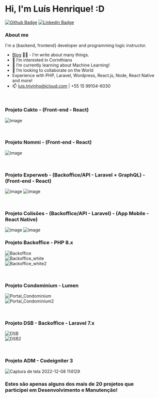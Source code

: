 # Hi, I'm Luís Henrique! :D
[![Github Badge](https://img.shields.io/badge/-Github-000?style=flat-square&logo=Github&logoColor=white&link=https://github.com/luisTrivinh0)](https://github.com/luisTrivinh0)
[![Linkedin Badge](https://img.shields.io/badge/-LinkedIn-blue?style=flat-square&logo=Linkedin&logoColor=white&link=https://www.linkedin.com/in/lu%C3%ADs-trivinho-897942224/)](https://www.linkedin.com/in/lu%C3%ADs-trivinho-897942224/)
<br>

### About me
I'm a {backend, frontend} developer and programming logic instructor.
- [Blog](https://comoumloop.blogspot.com/) ✍🏼 - I'm write about many things.
- 👀 I’m interested in Corinthians
- 🌱 I’m currently learning about Machine Learning!
- 💞️ I’m looking to collaborate on the World
- Experience with PHP, Laravel, Wordpress, React.js, Node, React Native and more!
- 📫 luis.trivinho@icloud.com | +55 15 99104-6030

<br><h3>Projeto Cakto - (Front-end - React)</h3>
![image](https://github.com/user-attachments/assets/37d0f709-b71d-4df5-8262-01d6f2dcc8e4)

<br><h3>Projeto Nommi - (Front-end - React)</h3>
![image](https://github.com/user-attachments/assets/6ea87625-b74e-4f70-9e18-91aa7c3fc8e4)

<br><h3>Projeto Experweb - (Backoffice/API - Laravel + GraphQL) - (Front-end - React)</h3>

![image](https://github.com/luisTrivinh0/luisTrivinh0/assets/95496868/de3d4fb5-0475-430c-ac04-021f6864b57f)
![image](https://github.com/luisTrivinh0/luisTrivinh0/assets/95496868/1de88ee0-e8ce-4d71-8e27-7a729ff6e3a2)

<br><h3>Projeto Colisões - (Backoffice/API - Laravel) - (App Mobile - React Native)</h3>

![image](https://github.com/luisTrivinh0/luisTrivinh0/assets/95496868/fc7f53fd-4e13-4df0-b753-4d3bcac353a0)
![image](https://github.com/luisTrivinh0/luisTrivinh0/assets/95496868/1b1851b1-e7b9-4294-a3be-f55539b36513)

<h3>Projeto Backoffice - PHP 8.x</h3>

![Backoffice](https://user-images.githubusercontent.com/95496868/191362919-193932ca-3d6e-4f31-8751-e7c2516611b5.png)<br>
![Backoffice_white](https://user-images.githubusercontent.com/95496868/191362961-34da6f60-81bc-4d6d-9157-c81b4fe3fad4.png)<br>
![Backoffice_white2](https://user-images.githubusercontent.com/95496868/191362965-bcaf8ea2-b191-48c4-a54c-cbcb6620fb22.png)<br>

<br><h3>Projeto Condominium - Lumen</h3>

![Portal_Condominium](https://user-images.githubusercontent.com/95496868/191363289-60c9de6c-5768-4f57-8453-f92ffbc4a0fe.png)<br>
![Portal_Condominium2](https://user-images.githubusercontent.com/95496868/191363266-33135daf-1d5b-465d-8f75-195ed90bbaf7.png)<br>

<br><h3>Projeto DSB - Backoffice - Laravel 7.x</h3>

![DSB](https://user-images.githubusercontent.com/95496868/191364833-cf3f5c71-c9b0-45fe-a4c9-0f3337472f36.png)<br>
![DSB2](https://user-images.githubusercontent.com/95496868/191363808-55fd217f-c8ca-46b2-b0c2-536a4145a814.png)

<br><h3>Projeto ADM - Codeigniter 3</h3>
![Captura de tela 2022-12-08 114129](https://user-images.githubusercontent.com/95496868/206476815-7286d15e-c2f4-4ded-ba41-d6b79cbbc62b.png)

<h3>Estes são apenas alguns dos mais de 20 projetos que participei em Desenvolvimento e Manutenção!</h3>
<!---
luisTrivinh0/luisTrivinh0 is a ✨ special ✨ repository because its `README.md` (this file) appears on your GitHub profile.
You can click the Preview link to take a look at your changes.
--->
